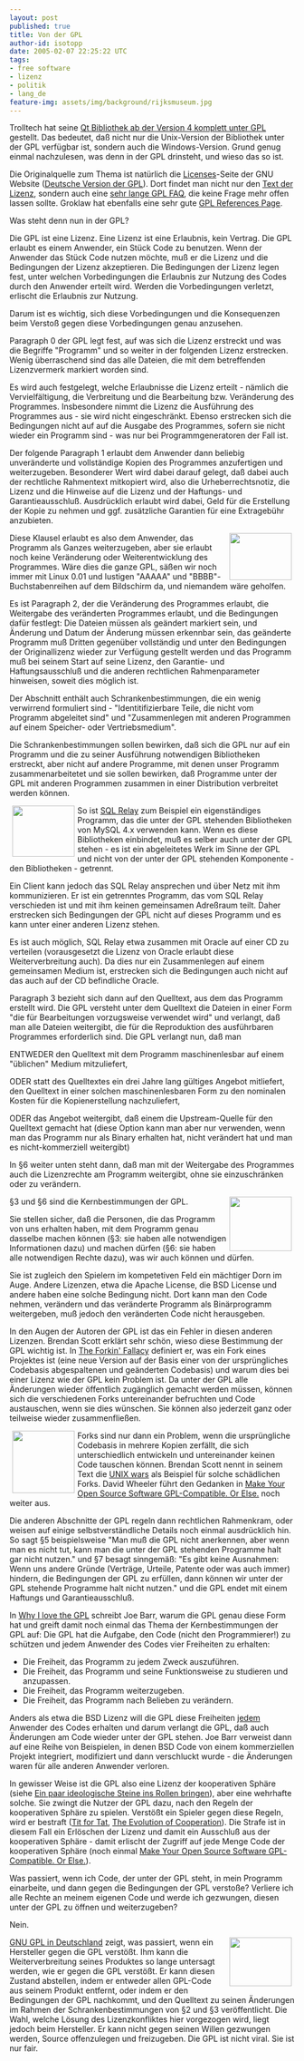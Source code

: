 ```yaml
---
layout: post
published: true
title: Von der GPL
author-id: isotopp
date: 2005-02-07 22:25:22 UTC
tags:
- free software
- lizenz
- politik
- lang_de
feature-img: assets/img/background/rijksmuseum.jpg
---
```

<img border='0' hspace='5' align='right' src='/uploads/20040415-gnu-head-sm.serendipityThumb.jpg' alt='' /> 
Trolltech hat seine <a href="http://blog.koehntopp.de/archives/675-Qt4-wird-vollstaendig-GPL.html">Qt Bibliothek ab der Version 4 komplett unter GPL</a> gestellt. Das bedeutet, daß nicht nur die Unix-Version der Bibliothek unter der GPL verfügbar ist, sondern auch die Windows-Version. Grund genug einmal nachzulesen, was denn in der GPL drinsteht, und wieso das so ist.

Die Originalquelle zum Thema ist natürlich die <a href="http://www.gnu.org/licenses/licenses.html#GPL">Licenses</a>-Seite der GNU Website (<a href="http://www.gnu.de/gpl-ger.html">Deutsche Version der GPL</a>). Dort findet man nicht nur den <a href="http://www.gnu.org/licenses/gpl.html">Text der Lizenz</a>, sondern auch eine <a href="http://www.gnu.org/licenses/gpl-faq.html">sehr lange GPL FAQ</a>, die keine Frage mehr offen lassen sollte. Groklaw hat ebenfalls eine sehr gute <a href="http://www.groklaw.net/article.php?story=20050131053650842">GPL References Page</a>.

Was steht denn nun in der GPL?
<br clear='all' />

Die GPL ist eine Lizenz. Eine Lizenz ist eine Erlaubnis, kein Vertrag. Die GPL erlaubt es einem Anwender, ein Stück Code zu benutzen. Wenn der Anwender das Stück Code nutzen möchte, muß er die Lizenz und die Bedingungen der Lizenz akzeptieren. Die Bedingungen der Lizenz legen fest, unter welchen Vorbedingungen die Erlaubnis zur Nutzung des Codes durch den Anwender erteilt wird. Werden die Vorbedingungen verletzt, erlischt die Erlaubnis zur Nutzung.

Darum ist es wichtig, sich diese Vorbedingungen und die Konsequenzen beim Verstoß gegen diese Vorbedingungen genau anzusehen.

Paragraph 0 der GPL legt fest, auf was sich die Lizenz erstreckt und was die Begriffe "Programm" und so weiter in der folgenden Lizenz erstrecken. Wenig überraschend sind das alle Dateien, die mit dem betreffenden Lizenzvermerk markiert worden sind.

Es wird auch festgelegt, welche Erlaubnisse die Lizenz erteilt - nämlich die Vervielfältigung, die Verbreitung und die Bearbeitung bzw. Veränderung des Programmes. Insbesondere nimmt die Lizenz die Ausführung des Programmes aus - sie wird nicht eingeschränkt. Ebenso erstrecken sich die Bedingungen nicht auf auf die Ausgabe des Programmes, sofern sie nicht wieder ein Programm sind - was nur bei Programmgeneratoren der Fall ist.

Der folgende Paragraph 1 erlaubt dem Anwender dann beliebig unveränderte und vollständige Kopien des Programmes anzufertigen und weiterzugeben. Besonderer Wert wird dabei darauf gelegt, daß dabei auch der rechtliche Rahmentext mitkopiert wird, also die Urheberrechtsnotiz, die Lizenz und die Hinweise auf die Lizenz und der Haftungs- und Garantieausschluß. Ausdrücklich erlaubt wird dabei, Geld für die Erstellung der Kopie zu nehmen und ggf. zusätzliche Garantien für eine Extragebühr anzubieten.

<img width='110' height='83' border='0' hspace='5' align='right' src='/uploads/matrix.serendipityThumb.jpg' alt='' /> Diese Klausel erlaubt es also dem Anwender, das Programm als Ganzes weiterzugeben, aber sie erlaubt noch keine Veränderung oder Weiterentwicklung des Programmes. Wäre dies die ganze GPL, säßen wir noch immer mit Linux 0.01 und lustigen "AAAAA" und "BBBB"-Buchstabenreihen auf dem Bildschirm da, und niemandem wäre geholfen.

Es ist Paragraph 2, der die Veränderung des Programmes erlaubt, die Weitergabe des veränderten Programmes erlaubt, und die Bedingungen dafür festlegt: Die Dateien müssen als geändert markiert sein, und Änderung und Datum der Änderung müssen erkennbar sein, das geänderte Programm muß Dritten gegenüber vollständig und unter den Bedingungen der Originallizenz wieder zur Verfügung gestellt werden und das Programm muß bei seinem Start auf seine Lizenz, den Garantie- und Haftungsausschluß und die anderen rechtlichen Rahmenparameter hinweisen, soweit dies möglich ist.

Der Abschnitt enthält auch Schrankenbestimmungen, die ein wenig verwirrend formuliert sind - "Identitifizierbare Teile, die nicht vom Programm abgeleitet sind" und "Zusammenlegen mit anderen Programmen auf einem Speicher- oder Vertriebsmedium".

Die Schrankenbestimmungen sollen bewirken, daß sich die GPL nur auf ein Programm und die zu seiner Ausführung notwendigen Bibliotheken erstreckt, aber nicht auf andere Programme, mit denen unser Programm zusammenarbeitetet und sie sollen bewirken, daß Programme unter der GPL mit anderen Programmen zusammen in einer Distribution verbreitet werden können.

<img width='110' height='90' border='0' hspace='5' align='left' src='/uploads/relay.serendipityThumb.jpg' alt='' /> So ist <a href="http://freshmeat.net/projects/sqlrelay/">SQL Relay</a> zum Beispiel ein eigenständiges Programm, das die unter der GPL stehenden Bibliotheken von MySQL 4.x verwenden kann. Wenn es diese Bibliotheken einbindet, muß es selber auch unter der GPL stehen - es ist ein abgeleitetes Werk im Sinne der GPL und nicht von der unter der GPL stehenden Komponente - den Bibliotheken - getrennt. 

Ein Client kann jedoch das SQL Relay ansprechen und über Netz mit ihm kommunizieren. Er ist ein getrenntes Programm, das vom SQL Relay verschieden ist und mit ihm keinen gemeinsamen Adreßraum teilt. Daher erstrecken sich Bedingungen der GPL nicht auf dieses Programm und es kann unter einer anderen Lizenz stehen.

Es ist auch möglich, SQL Relay etwa zusammen mit Oracle auf einer CD zu verteilen (vorausgesetzt die Lizenz von Oracle erlaubt diese Weiterverbreitung auch). Da dies nur ein Zusammenlegen auf einem gemeinsamen Medium ist, erstrecken sich die Bedingungen auch nicht auf das auch auf der CD befindliche Oracle.

Paragraph 3 bezieht sich dann auf den Quelltext, aus dem das Programm erstellt wird. Die GPL versteht unter dem Quelltext die Dateien in einer Form "die für Bearbeitungen vorzugsweise verwendet wird" und verlangt, daß man alle Dateien weitergibt, die für die Reproduktion des ausführbaren Programmes erforderlich sind. Die GPL verlangt nun, daß man

ENTWEDER den Quelltext mit dem Programm maschinenlesbar auf einem "üblichen" Medium mitzuliefert,

ODER statt des Quelltextes ein drei Jahre lang gültiges Angebot mitliefert, den Quelltext in einer solchen maschinenlesbaren Form zu den nominalen Kosten für die Kopienerstellung nachzuliefert,

ODER das Angebot weitergibt, daß einem die Upstream-Quelle für den Quelltext gemacht hat (diese Option kann man aber nur verwenden, wenn man das Programm nur als Binary erhalten hat, nicht verändert hat und man es nicht-kommerziell weitergibt)

In §6 weiter unten steht dann, daß man mit der Weitergabe des Programmes auch die Lizenzrechte am Programm weitergibt, ohne sie einzuschränken oder zu verändern.

<img width='110' height='96' border='0' hspace='5' align='right' src='/uploads/yinyang.serendipityThumb.jpg' alt='' />  §3 und §6 sind die Kernbestimmungen der GPL.

Sie stellen sicher, daß die Personen, die das Programm von uns erhalten haben, mit dem Programm genau dasselbe machen können (§3: sie haben alle notwendigen Informationen dazu) und machen dürfen (§6: sie haben alle notwendigen Rechte dazu), was wir auch können und dürfen.

Sie ist zugleich den Spielern im kompetetiven Feld ein mächtiger Dorn im Auge. Andere Lizenzen, etwa die Apache License, die BSD License und andere haben eine solche Bedingung nicht. Dort kann man den Code nehmen, verändern und das veränderte Programm als Binärprogramm weitergeben, muß jedoch den veränderten Code nicht herausgeben.

In den Augen der Autoren der GPL ist das ein Fehler in diesen anderen Lizenzen. Brendan Scott erklärt sehr schön, wieso diese Bestimmung der GPL wichtig ist. In <a href="http://www.opensourcelaw.biz/papers/041218_Brendan_Scott_Forkin_Fallacy.pdf">The Forkin' Fallacy</a> definiert er, was ein Fork eines Projektes ist (eine neue Version auf der Basis einer von der ursprüngliches Codebasis abgespaltenen und geänderten Codebasis) und warum dies bei einer Lizenz wie der GPL kein Problem ist. Da unter der GPL alle Änderungen wieder öffentlich zugänglich gemacht werden müssen, können sich die verschiedenen Forks untereinander befruchten und Code austauschen, wenn sie dies wünschen. Sie können also jederzeit ganz oder teilweise wieder zusammenfließen.

<img width='110' height='110' border='0' hspace='5' align='left' src='/uploads/forke.serendipityThumb.jpg' alt='' /> Forks sind nur dann ein Problem, wenn die ursprüngliche Codebasis in mehrere Kopien zerfällt, die sich unterschiedlich entwickeln und untereinander keinen Code tauschen können. Brendan Scott nennt in seinem Text die <a href="http://en.wikipedia.org/wiki/UNIX_wars">UNIX wars</a> als Beispiel für solche schädlichen Forks. David Wheeler führt den Gedanken in <a href="http://www.dwheeler.com/essays/gpl-compatible.html">Make Your Open Source Software GPL-Compatible. Or Else.</a> noch weiter aus.

Die anderen Abschnitte der GPL regeln dann rechtlichen Rahmenkram, oder weisen auf einige selbstverständliche Details noch einmal ausdrücklich hin. So sagt §5 beispielsweise "Man muß die GPL nicht anerkennen, aber wenn man es nicht tut, kann man die unter der GPL stehenden Programme halt gar nicht nutzen." und §7 besagt sinngemäß: "Es gibt keine Ausnahmen: Wenn uns andere Gründe (Verträge, Urteile, Patente oder was auch immer) hindern, die Bedingungen der GPL zu erfüllen, dann können wir unter der GPL stehende Programme halt nicht nutzen." und die GPL endet mit einem Haftungs und Garantieausschluß.

In <a href="http://trends.newsforge.com/trends/05/01/24/2141242.shtml?tid=29">Why I love the GPL</a> schreibt Joe Barr, warum die GPL genau diese Form hat und greift damit noch einmal das Thema der Kernbestimmungen der GPL auf: Die GPL hat die Aufgabe, den Code (nicht den Programmierer!) zu schützen und jedem Anwender des Codes vier Freiheiten zu erhalten: <ul><li>Die Freiheit, das Programm zu jedem Zweck auszuführen.</li><li>Die Freiheit, das Programm und seine Funktionsweise zu studieren und anzupassen.</li><li>Die Freiheit, das Programm weiterzugeben.</li><li>Die Freiheit, das Programm nach Belieben zu verändern.</li></ul> Anders als etwa die BSD Lizenz will die GPL diese Freiheiten <u>jedem</u> Anwender des Codes erhalten und darum verlangt die GPL, daß auch Änderungen am Code wieder unter der GPL stehen. Joe Barr verweist dann auf eine Reihe von Beispielen, in denen BSD Code von einem kommerziellen Projekt integriert, modifiziert und dann verschluckt wurde - die Änderungen waren für alle anderen Anwender verloren.

In gewisser Weise ist die GPL also eine Lizenz der kooperativen Sphäre (siehe <a href="http://blog.koehntopp.de/archives/628-Ein-paar-ideologische-Steine-ins-Rollen-bringen.html">Ein paar ideologische Steine ins Rollen bringen</a>), aber eine wehrhafte solche. Sie zwingt die Nutzer der GPL dazu, nach den Regeln der kooperativen Sphäre zu spielen. Verstößt ein Spieler gegen diese Regeln, wird er bestraft (<a href="http://en.wikipedia.org/wiki/Tit_for_Tat">Tit for Tat</a>, <a href="http://en.wikipedia.org/wiki/The_Evolution_of_Cooperation">The Evolution of Cooperation</a>). Die Strafe ist in diesem Fall ein Erlöschen der Lizenz und damit ein Ausschluß aus der kooperativen Sphäre - damit erlischt der Zugriff auf jede Menge Code der kooperativen Sphäre (noch einmal <a href="http://www.dwheeler.com/essays/gpl-compatible.html">Make Your Open Source Software GPL-Compatible. Or Else.</a>).

Was passiert, wenn ich Code, der unter der GPL steht, in mein Programm einarbeite, und dann gegen die Bedingungen der GPL verstoße? Verliere ich alle Rechte an meinem eigenen Code und werde ich gezwungen, diesen unter der GPL zu öffnen und weiterzugeben?

Nein.

<img width='110' height='86' border='0' hspace='5' align='right' src='/uploads/accesspoint.serendipityThumb.jpg' alt='' /> <a href="http://blog.koehntopp.de/archives/254-GNU-GPL-in-Deutschland.html">GNU GPL in Deutschland</a> zeigt, was passiert, wenn ein Hersteller gegen die GPL verstößt. Ihm kann die Weiterverbreitung seines Produktes so lange untersagt werden, wie er gegen die GPL verstößt. Er kann diesen Zustand abstellen, indem er entweder allen GPL-Code aus seinem Produkt entfernt, oder indem er den Bedingungen der GPL nachkommt, und den Quelltext zu seinen Änderungen im Rahmen der Schrankenbestimmungen von §2 und §3 veröffentlicht. Die Wahl, welche Lösung des Lizenzkonfliktes hier vorgezogen wird, liegt jedoch beim Hersteller. Er kann nicht gegen seinen Willen gezwungen werden, Source offenzulegen und freizugeben. Die GPL ist nicht viral. Sie ist nur fair.
